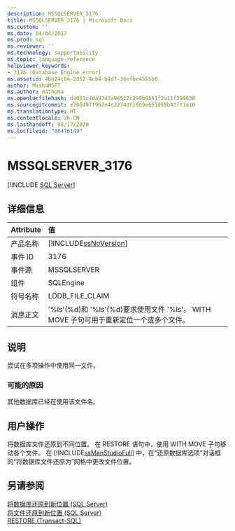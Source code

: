 ```yaml
---
description: MSSQLSERVER_3176
title: MSSQLSERVER_3176 | Microsoft Docs
ms.custom: ''
ms.date: 04/04/2017
ms.prod: sql
ms.reviewer: ''
ms.technology: supportability
ms.topic: language-reference
helpviewer_keywords:
- 3176 (Database Engine error)
ms.assetid: 4be24c64-2d52-4cb4-b4d7-36efbe4555b6
author: MashaMSFT
ms.author: mathoma
ms.openlocfilehash: d4061c4da9243a945f2c299b6561f2a11f399638
ms.sourcegitcommit: e700497f962e4c2274df16d9e651059b42ff1a10
ms.translationtype: HT
ms.contentlocale: zh-CN
ms.lasthandoff: 08/17/2020
ms.locfileid: "88476149"
---
```

# <a name="mssqlserver_3176"></a>MSSQLSERVER_3176
 [!INCLUDE [SQL Server](../../includes/applies-to-version/sqlserver.md)]
  
## <a name="details"></a>详细信息  
  
| Attribute | 值 |  
| :-------- | :---- |  
|产品名称|[!INCLUDE[ssNoVersion](../../includes/ssnoversion-md.md)]|  
|事件 ID|3176|  
|事件源|MSSQLSERVER|  
|组件|SQLEngine|  
|符号名称|LDDB_FILE_CLAIM|  
|消息正文|'%ls'(%d)和 '%ls'(%d)要求使用文件 '%ls'。 WITH MOVE 子句可用于重新定位一个或多个文件。|  
  
## <a name="explanation"></a>说明  
尝试在多项操作中使用同一文件。  
  
### <a name="possible-causes"></a>可能的原因  
其他数据库已经在使用该文件名。  
  
## <a name="user-action"></a>用户操作  
将数据库文件还原到不同位置。 在 RESTORE 语句中，使用 WITH MOVE 子句移动各个文件。 在 [!INCLUDE[ssManStudioFull](../../includes/ssmanstudiofull-md.md)] 中，在“还原数据库选项”对话框的“将数据库文件还原为”网格中更改文件位置。  
  
## <a name="see-also"></a>另请参阅  
[将数据库还原到新位置 (SQL Server)](~/relational-databases/backup-restore/restore-a-database-to-a-new-location-sql-server.md)  
[将文件还原到新位置 (SQL Server)](~/relational-databases/backup-restore/restore-files-to-a-new-location-sql-server.md)  
[RESTORE &#40;Transact-SQL&#41;](~/t-sql/statements/restore-statements-transact-sql.md)  
  
